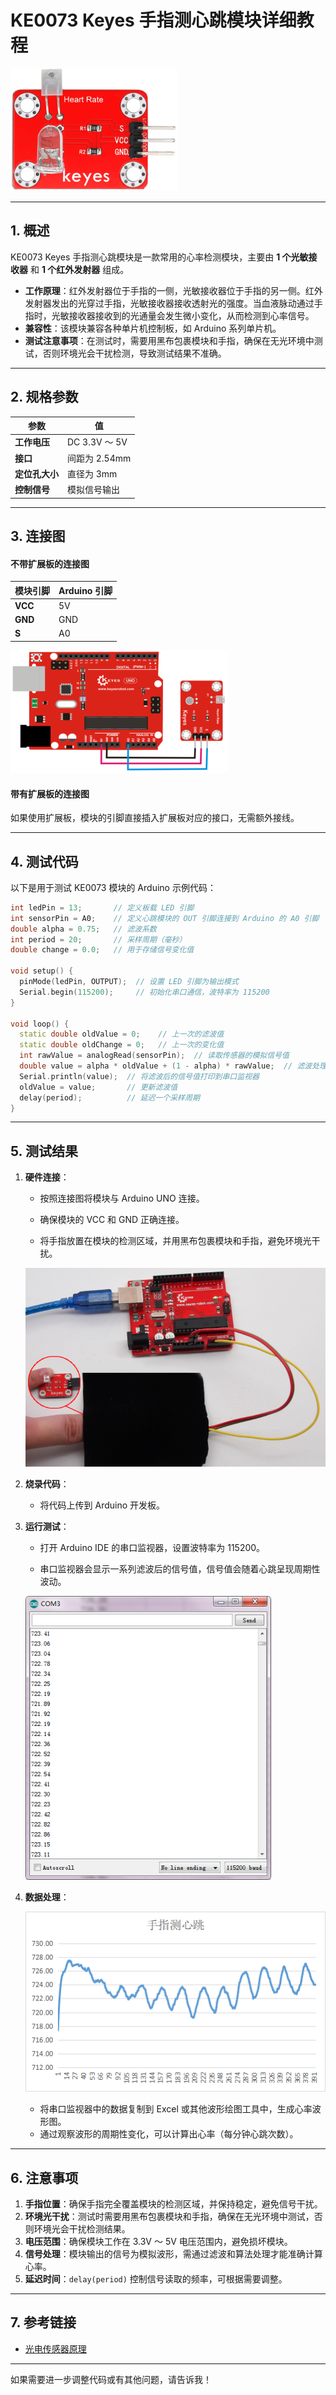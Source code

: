 # **KE0073 Keyes 手指测心跳模块详细教程**

![img-20230307140243](media/img-20230307140243.png)

---

## **1. 概述**

KE0073 Keyes 手指测心跳模块是一款常用的心率检测模块，主要由 **1 个光敏接收器** 和 **1 个红外发射器** 组成。  
- **工作原理**：红外发射器位于手指的一侧，光敏接收器位于手指的另一侧。红外发射器发出的光穿过手指，光敏接收器接收透射光的强度。当血液脉动通过手指时，光敏接收器接收到的光通量会发生微小变化，从而检测到心率信号。  
- **兼容性**：该模块兼容各种单片机控制板，如 Arduino 系列单片机。  
- **测试注意事项**：在测试时，需要用黑布包裹模块和手指，确保在无光环境中测试，否则环境光会干扰检测，导致测试结果不准确。

---

## **2. 规格参数**

| 参数            | 值                     |
|-----------------|------------------------|
| **工作电压**    | DC 3.3V ～ 5V          |
| **接口**        | 间距为 2.54mm          |
| **定位孔大小**  | 直径为 3mm             |
| **控制信号**    | 模拟信号输出           |

---

## **3. 连接图**

#### **不带扩展板的连接图**
| 模块引脚 | Arduino 引脚 |
| -------- | ------------ |
| **VCC**  | 5V           |
| **GND**  | GND          |
| **S**    | A0           |

![img-20230307140416](media/img-20230307140416.png)

#### **带有扩展板的连接图**

如果使用扩展板，模块的引脚直接插入扩展板对应的接口，无需额外接线。

---

## **4. 测试代码**

以下是用于测试 KE0073 模块的 Arduino 示例代码：

```cpp
int ledPin = 13;       // 定义板载 LED 引脚
int sensorPin = A0;    // 定义心跳模块的 OUT 引脚连接到 Arduino 的 A0 引脚
double alpha = 0.75;   // 滤波系数
int period = 20;       // 采样周期（毫秒）
double change = 0.0;   // 用于存储信号变化值

void setup() {
  pinMode(ledPin, OUTPUT);  // 设置 LED 引脚为输出模式
  Serial.begin(115200);     // 初始化串口通信，波特率为 115200
}

void loop() {
  static double oldValue = 0;    // 上一次的滤波值
  static double oldChange = 0;   // 上一次的变化值
  int rawValue = analogRead(sensorPin);  // 读取传感器的模拟信号值
  double value = alpha * oldValue + (1 - alpha) * rawValue;  // 滤波处理
  Serial.println(value);  // 将滤波后的信号值打印到串口监视器
  oldValue = value;       // 更新滤波值
  delay(period);          // 延迟一个采样周期
}
```

---

## **5. 测试结果**

1. **硬件连接**：
   - 按照连接图将模块与 Arduino UNO 连接。
   
   - 确保模块的 VCC 和 GND 正确连接。

   - 将手指放置在模块的检测区域，并用黑布包裹模块和手指，避免环境光干扰。
   
   	![image-20250319101823832](media/image-20250319101823832.png)
   
2. **烧录代码**：
   - 将代码上传到 Arduino 开发板。

3. **运行测试**：
   - 打开 Arduino IDE 的串口监视器，设置波特率为 115200。
   
   - 串口监视器会显示一系列滤波后的信号值，信号值会随着心跳呈现周期性波动。
   
   	![img-20230307140356](media/img-20230307140356.png)
   
4. **数据处理**：
   
   ![img-20230307140402](media/img-20230307140402.png)
   
   - 将串口监视器中的数据复制到 Excel 或其他波形绘图工具中，生成心率波形图。
   - 通过观察波形的周期性变化，可以计算出心率（每分钟心跳次数）。

---

## **6. 注意事项**

1. **手指位置**：确保手指完全覆盖模块的检测区域，并保持稳定，避免信号干扰。
2. **环境光干扰**：测试时需要用黑布包裹模块和手指，确保在无光环境中测试，否则环境光会干扰检测结果。
3. **电压范围**：确保模块工作在 3.3V ～ 5V 电压范围内，避免损坏模块。
4. **信号处理**：模块输出的信号为模拟波形，需通过滤波和算法处理才能准确计算心率。
5. **延迟时间**：`delay(period)` 控制信号读取的频率，可根据需要调整。

---

## **7. 参考链接**

- [光电传感器原理](https://en.wikipedia.org/wiki/Photoplethysmogram)

---

如果需要进一步调整代码或有其他问题，请告诉我！

